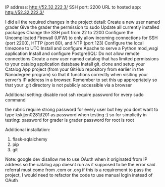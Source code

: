 IP address: http://52.32.222.3/
SSH port: 2200
URL to hosted app: http://52.32.222.3/

I did all the required changes in the project detail:
Create a new user named grader
Give the grader the permission to sudo
Update all currently installed packages
Change the SSH port from 22 to 2200
Configure the Uncomplicated Firewall (UFW) to only allow incoming connections for SSH (port 2200), HTTP (port 80), and NTP (port 123)
Configure the local timezone to UTC
Install and configure Apache to serve a Python mod_wsgi application
Install and configure PostgreSQL:
Do not allow remote connections
Create a new user named catalog that has limited permissions to your catalog application database
Install git, clone and setup your Catalog App project (from your GitHub repository from earlier in the Nanodegree program) so that it functions correctly when visiting your server’s IP address in a browser. Remember to set this up appropriately so that your .git directory is not publicly accessible via a browser

Additional setting:
disable root ssh
require password for every sudo command 

the rubric require strong password for every user
but hey you dont want to type kskjjen0281jf201 as password when testing :)
so for simplicity in testing:
	password for grader is grader 
	password for root is root


Additional installation:
1. flask-sqlalchemy
2. pip
3. git

Note:
google dev disallow me to use OAuth when it originated from IP address
so the catalog app doesnt run as it supposed to be
the error said referral must come from .com or .org
if this is a requirement to pass the project, I would need to refactor the code
to use manual login instead of OAuth
